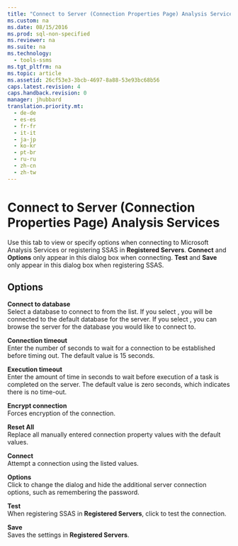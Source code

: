 ```yaml
---
title: "Connect to Server (Connection Properties Page) Analysis Services"
ms.custom: na
ms.date: 08/15/2016
ms.prod: sql-non-specified
ms.reviewer: na
ms.suite: na
ms.technology: 
  - tools-ssms
ms.tgt_pltfrm: na
ms.topic: article
ms.assetid: 26cf53e3-3bcb-4697-8a88-53e93bc68b56
caps.latest.revision: 4
caps.handback.revision: 0
manager: jhubbard
translation.priority.mt: 
  - de-de
  - es-es
  - fr-fr
  - it-it
  - ja-jp
  - ko-kr
  - pt-br
  - ru-ru
  - zh-cn
  - zh-tw
---
```

# Connect to Server (Connection Properties Page) Analysis Services
Use this tab to view or specify options when connecting to  Microsoft  Analysis Services or registering SSAS in **Registered Servers**. **Connect** and **Options** only appear in this dialog box when connecting. **Test** and **Save** only appear in this dialog box when registering SSAS.  
  
## Options  
**Connect to database**  
Select a database to connect to from the list. If you select **<default>**, you will be connected to the default database for the server. If you select **<Browse server>**, you can browse the server for the database you would like to connect to.  
  
**Connection timeout**  
Enter the number of seconds to wait for a connection to be established before timing out. The default value is 15 seconds.  
  
**Execution timeout**  
Enter the amount of time in seconds to wait before execution of a task is completed on the server. The default value is zero seconds, which indicates there is no time-out.  
  
**Encrypt connection**  
Forces encryption of the connection.  
  
**Reset All**  
Replace all manually entered connection property values with the default values.  
  
**Connect**  
Attempt a connection using the listed values.  
  
**Options**  
Click to change the dialog and hide the additional server connection options, such as remembering the password.  
  
**Test**  
When registering SSAS in **Registered Servers**, click to test the connection.  
  
**Save**  
Saves the settings in **Registered Servers**.  
  
